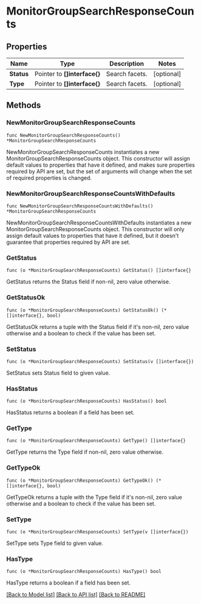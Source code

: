 # MonitorGroupSearchResponseCounts

## Properties

Name | Type | Description | Notes
---- | ---- | ----------- | ------
**Status** | Pointer to **[]interface{}** | Search facets. | [optional] 
**Type** | Pointer to **[]interface{}** | Search facets. | [optional] 

## Methods

### NewMonitorGroupSearchResponseCounts

`func NewMonitorGroupSearchResponseCounts() *MonitorGroupSearchResponseCounts`

NewMonitorGroupSearchResponseCounts instantiates a new MonitorGroupSearchResponseCounts object.
This constructor will assign default values to properties that have it defined,
and makes sure properties required by API are set, but the set of arguments
will change when the set of required properties is changed.

### NewMonitorGroupSearchResponseCountsWithDefaults

`func NewMonitorGroupSearchResponseCountsWithDefaults() *MonitorGroupSearchResponseCounts`

NewMonitorGroupSearchResponseCountsWithDefaults instantiates a new MonitorGroupSearchResponseCounts object.
This constructor will only assign default values to properties that have it defined,
but it doesn't guarantee that properties required by API are set.

### GetStatus

`func (o *MonitorGroupSearchResponseCounts) GetStatus() []interface{}`

GetStatus returns the Status field if non-nil, zero value otherwise.

### GetStatusOk

`func (o *MonitorGroupSearchResponseCounts) GetStatusOk() (*[]interface{}, bool)`

GetStatusOk returns a tuple with the Status field if it's non-nil, zero value otherwise
and a boolean to check if the value has been set.

### SetStatus

`func (o *MonitorGroupSearchResponseCounts) SetStatus(v []interface{})`

SetStatus sets Status field to given value.

### HasStatus

`func (o *MonitorGroupSearchResponseCounts) HasStatus() bool`

HasStatus returns a boolean if a field has been set.

### GetType

`func (o *MonitorGroupSearchResponseCounts) GetType() []interface{}`

GetType returns the Type field if non-nil, zero value otherwise.

### GetTypeOk

`func (o *MonitorGroupSearchResponseCounts) GetTypeOk() (*[]interface{}, bool)`

GetTypeOk returns a tuple with the Type field if it's non-nil, zero value otherwise
and a boolean to check if the value has been set.

### SetType

`func (o *MonitorGroupSearchResponseCounts) SetType(v []interface{})`

SetType sets Type field to given value.

### HasType

`func (o *MonitorGroupSearchResponseCounts) HasType() bool`

HasType returns a boolean if a field has been set.


[[Back to Model list]](../README.md#documentation-for-models) [[Back to API list]](../README.md#documentation-for-api-endpoints) [[Back to README]](../README.md)



